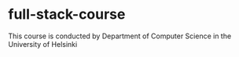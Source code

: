 # full-stack-course
This course is conducted by Department of Computer Science in the University of Helsinki
